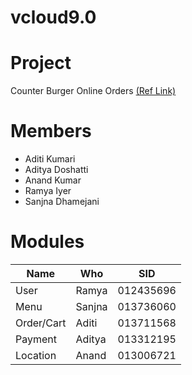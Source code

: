 # vcloud9.0 

# Project
Counter Burger Online Orders [(Ref Link)](https://order.thecounter.com/)

# Members 
- Aditi Kumari
- Aditya Doshatti
- Anand Kumar
- Ramya Iyer
- Sanjna Dhamejani

# Modules 

| Name      | Who       | SID       |
|-----------|-----------|-----------|
|User       | Ramya     | 012435696 |
|Menu       | Sanjna    | 013736060 |
|Order/Cart | Aditi     | 013711568 |
|Payment    | Aditya    | 013312195 |
| Location  | Anand     | 013006721 |
